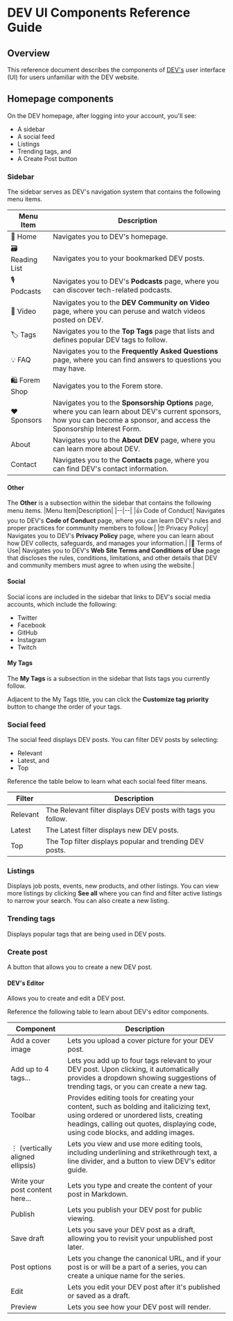 # DEV UI Components Reference Guide

## Overview

This reference document describes the components of [DEV's](https://dev.to/) user interface (UI) for users unfamiliar with the DEV website.

## Homepage components

On the DEV homepage, after logging into your account, you'll see:

- A sidebar
- A social feed
- Listings
- Trending tags, and
- A Create Post button

### Sidebar

The sidebar serves as DEV's navigation system that contains the following menu items.

| Menu Item      | Description                                                                                                                                                                             |
| -------------- | --------------------------------------------------------------------------------------------------------------------------------------------------------------------------------------- |
| 🏡 Home        | Navigates you to DEV's homepage.                                                                                                                                         |
| 🗃 Reading List | Navigates you to your bookmarked DEV posts.                                                                                                                              |
| 🎙 Podcasts     | Navigates you to DEV's **Podcasts** page, where you can discover tech-related podcasts.                                                                                   |
| 🎥 Video       | Navigates you to the **DEV Community on Video** page, where you can peruse and watch videos posted on DEV.                                                                   |
| 🏷 Tags         | Navigates you to the **Top Tags** page that lists and defines popular DEV tags to follow.                                                                                    |
| 💡 FAQ         | Navigates you to the **Frequently Asked Questions** page, where you can find answers to questions you may have.                                                              |
| 🛍 Forem Shop   | Navigates you to the Forem store.                                                                                                          |
| ❤️ Sponsors    | Navigates you to the **Sponsorship Options** page, where you can learn about DEV's current sponsors, how you can become a sponsor, and access the Sponsorship Interest Form. |
| About          | Navigates you to the **About DEV** page, where you can learn more about DEV.                                                                                                 |
| Contact        | Navigates you to the **Contacts** page, where you can find DEV's contact information.                                                                                        |

#### Other

The **Other** is a subsection within the sidebar that contains the following menu items.
|Menu Item|Description|
|--|--|
|👍 Code of Conduct| Navigates you to DEV's **Code of Conduct** page, where you can learn DEV's rules and proper practices for community members to follow.|
|🤓 Privacy Policy| Navigates you to DEV's **Privacy Policy** page, where you can learn about how DEV collects, safeguards, and manages your information.|
|👀 Terms of Use| Navigates you to DEV's **Web Site Terms and Conditions of Use** page that discloses the rules, conditions, limitations, and other details that DEV and community members must agree to when using the website.|

#### Social

Social icons are included in the sidebar that links to DEV's social media accounts, which include the following:

- Twitter
- Facebook
- GitHub
- Instagram
- Twitch

#### My Tags

The **My Tags** is a subsection in the sidebar that lists tags you currently follow.

Adjacent to the My Tags title, you can click the **Customize tag priority** button to change the order of your tags.

### Social feed

The social feed displays DEV posts. You can filter DEV posts by selecting:

- Relevant
- Latest, and
- Top

Reference the table below to learn what each social feed filter means.

| Filter   | Description                                                  |
| -------- | ------------------------------------------------------------ |
| Relevant | The Relevant filter displays DEV posts with tags you follow. |
| Latest   | The Latest filter displays new DEV posts.                    |
| Top      | The Top filter displays popular and trending DEV posts.      |

### Listings

Displays job posts, events, new products, and other listings. You can view more listings by clicking **See all** where you can find and filter active listings to narrow your search. You can also create a new listing.

### Trending tags

Displays popular tags that are being used in DEV posts.

### Create post

A button that allows you to create a new DEV post.

#### DEV's Editor

Allows you to create and edit a DEV post.

Reference the following table to learn about DEV's editor components.

| Component                       | Description                                                                                                                                                                                                                  |
| ------------------------------- | ---------------------------------------------------------------------------------------------------------------------------------------------------------------------------------------------------------------------------- |
| Add a cover image               | Lets you upload a cover picture for your DEV post.                                                                                                                                                                      |
| Add up to 4 tags...             | Lets you add up to four tags relevant to your DEV post. Upon clicking, it automatically provides a dropdown showing suggestions of trending tags, or you can create a new tag.                                 |
| Toolbar                         | Provides editing tools for creating your content, such as bolding and italicizing text, using ordered or unordered lists, creating headings, calling out quotes, displaying code, using code blocks, and adding images. |
| ⋮ (vertically aligned ellipsis) | Lets you view and use more editing tools, including underlining and strikethrough text, a line divider, and a button to view DEV's editor guide.                                                                        |
| Write your post content here... | Lets you type and create the content of your post in Markdown.                                                                                                                                                          |
| Publish                         | Lets you publish your DEV post for public viewing.                                                                                                                                                                      |
| Save draft                      | Lets you save your DEV post as a draft, allowing you to revisit your unpublished post later.                                                                                                                            |
| Post options                    | Lets you change the canonical URL, and if your post is or will be a part of a series, you can create a unique name for the series.                                                                                      |
| Edit                            | Lets you edit your DEV post after it's published or saved as a draft.                                                                                                                                                   |
| Preview                         | Lets you see how your DEV post will render.                                                                                                                                                                             |
